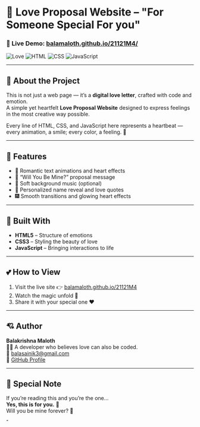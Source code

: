 # 💞 Love Proposal Website – "For Someone Special For you"  

### 💝 Live Demo: [balamaloth.github.io/21121M4/](https://balamaloth.github.io/21121M4/)  

![Love](https://img.shields.io/badge/💖-Made%20With%20Love-pink?style=for-the-badge)
![HTML](https://img.shields.io/badge/HTML-5-orange?style=for-the-badge&logo=html5)
![CSS](https://img.shields.io/badge/CSS-3-blue?style=for-the-badge&logo=css3)
![JavaScript](https://img.shields.io/badge/JS-ES6-yellow?style=for-the-badge&logo=javascript)

---

## 💌 About the Project
This is not just a web page — it’s a **digital love letter**, crafted with code and emotion.  
A simple yet heartfelt **Love Proposal Website** designed to express feelings in the most creative way possible.  

Every line of HTML, CSS, and JavaScript here represents a heartbeat —  
every animation, a smile; every color, a feeling. 💫  

---

## 🌹 Features  
- 💬 Romantic text animations and heart effects  
- 💖 “Will You Be Mine?” proposal message  
- 🌈 Soft background music (optional)  
- 💌 Personalized name reveal and love quotes  
- 🎆 Smooth transitions and glowing heart effects  

---

## 🧠 Built With  
- **HTML5** – Structure of emotions  
- **CSS3** – Styling the beauty of love  
- **JavaScript** – Bringing interactions to life  

---

## 💕 How to View  
1. Visit the live site 👉 [balamaloth.github.io/21121M4](https://balamaloth.github.io/21121M4/)  
2. Watch the magic unfold 💫  
3. Share it with your special one ❤️  

---

## 💘 Author  
**Balakrishna Maloth**  
🧑‍💻 A developer who believes love can also be coded.  
📧 [balasainik3@gmail.com](mailto:balasainik3@gmail.com)  
🔗 [GitHub Profile](https://github.com/Balamaloth)

---



## 🌺 Special Note  
If you’re reading this and you’re the one…  
**Yes, this is for you.** 💞  
Will you be mine forever? 🌹  

<img src="https://github.com/user-attachments/assets/70cb561c-5338-427d-b39a-ea5612d0eb45" alt="Round Image" class="round-image" width="5">



